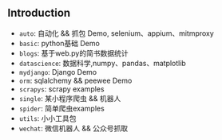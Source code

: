 ## Introduction

- `auto`: 自动化 && 抓包 Demo, selenium、appium、mitmproxy
- `basic`: python基础 Demo
- `blogs`: 基于web.py的简书数据统计
- `datascience`: 数据科学,numpy、pandas、matplotlib
- `mydjango`: Django Demo
- `orm`: sqlalchemy && peewee Demo
- `scrapys`: scrapy examples
- `single`: 某小程序爬虫 && 机器人
- `spider`: 简单爬虫examples
- `utils`: 小小工具包
- `wechat`: 微信机器人 && 公众号抓取